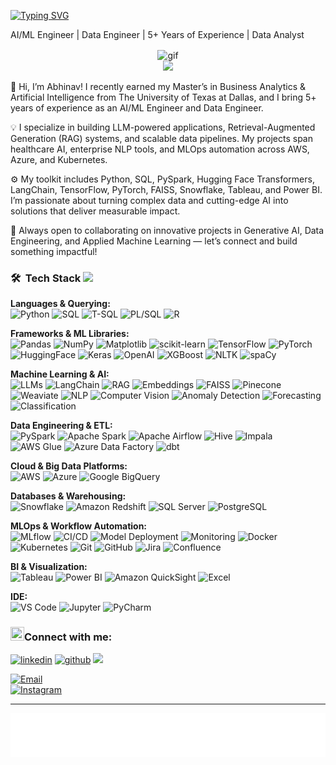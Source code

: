 [![Typing SVG](https://readme-typing-svg.herokuapp.com?color=%2336BCF7&lines=Hi!+I'm+Abhinav+Sahu+👋)](https://git.io/typing-svg)

AI/ML Engineer | Data Engineer | 5+ Years of Experience | Data Analyst
<div align=center>
          <img alt="gif" align="center" src="https://camo.githubusercontent.com/2366b34bb903c09617990fb5fff4622f3e941349e846ddb7e73df872a9d21233/68747470733a2f2f63646e2e6472696262626c652e636f6d2f75736572732f3733303730332f73637265656e73686f74732f363538313234332f6176656e746f2e676966" width=800 height=500/>
    </div>

<div align=center>
        <img src="https://readme-typing-svg.herokuapp.com?color=%236FDA44&size=32&center=true&vCenter=true&width=600&height=50&lines= Hi+there+I'm+Abhinav+Sahu+%F0%9F%91%8B;Data+Analyst;Data+Scientist;ML+Enthusiast; alt="Headline" />
    </div>


👋 Hi, I’m Abhinav! I recently earned my Master’s in Business Analytics & Artificial Intelligence from The University of Texas at Dallas, and I bring 5+ years of experience as an AI/ML Engineer and Data Engineer.

💡 I specialize in building LLM-powered applications, Retrieval-Augmented Generation (RAG) systems, and scalable data pipelines. My projects span healthcare AI, enterprise NLP tools, and MLOps automation across AWS, Azure, and Kubernetes. 

⚙️ My toolkit includes Python, SQL, PySpark, Hugging Face Transformers, LangChain, TensorFlow, PyTorch, FAISS, Snowflake, Tableau, and Power BI. I’m passionate about turning complex data and cutting-edge AI into solutions that deliver measurable impact.

🚀 Always open to collaborating on innovative projects in Generative AI, Data Engineering, and Applied Machine Learning — let’s connect and build something impactful!


<h3> 🛠 &nbsp;Tech Stack <img src="https://media.giphy.com/media/j2pOGeGYKe2xCCKwfi/giphy.gif" width="40"></h3>


**Languages & Querying:**  
![Python](https://img.shields.io/badge/Python-FF5733?style=flat&logo=python&logoColor=white) 
![SQL](https://img.shields.io/badge/SQL-FF5733?style=flat) 
![T-SQL](https://img.shields.io/badge/T--SQL-FF5733?style=flat) 
![PL/SQL](https://img.shields.io/badge/PL%2FSQL-FF5733?style=flat) 
![R](https://img.shields.io/badge/R-FF5733?style=flat&logo=r&logoColor=white)  

**Frameworks & ML Libraries:**  
![Pandas](https://img.shields.io/badge/Pandas-2980B9?style=flat) 
![NumPy](https://img.shields.io/badge/NumPy-2980B9?style=flat) 
![Matplotlib](https://img.shields.io/badge/Matplotlib-2980B9?style=flat) 
![scikit-learn](https://img.shields.io/badge/scikit--learn-2980B9?style=flat) 
![TensorFlow](https://img.shields.io/badge/TensorFlow-2980B9?style=flat) 
![PyTorch](https://img.shields.io/badge/PyTorch-2980B9?style=flat) 
![HuggingFace](https://img.shields.io/badge/HuggingFace-2980B9?style=flat) 
![Keras](https://img.shields.io/badge/Keras-2980B9?style=flat) 
![OpenAI](https://img.shields.io/badge/OpenAI-2980B9?style=flat) 
![XGBoost](https://img.shields.io/badge/XGBoost-2980B9?style=flat) 
![NLTK](https://img.shields.io/badge/NLTK-2980B9?style=flat) 
![spaCy](https://img.shields.io/badge/spaCy-2980B9?style=flat)  

**Machine Learning & AI:**  
![LLMs](https://img.shields.io/badge/LLMs-9B59B6?style=flat) 
![LangChain](https://img.shields.io/badge/LangChain-9B59B6?style=flat) 
![RAG](https://img.shields.io/badge/RAG-9B59B6?style=flat) 
![Embeddings](https://img.shields.io/badge/Embeddings-9B59B6?style=flat) 
![FAISS](https://img.shields.io/badge/FAISS-9B59B6?style=flat) 
![Pinecone](https://img.shields.io/badge/Pinecone-9B59B6?style=flat) 
![Weaviate](https://img.shields.io/badge/Weaviate-9B59B6?style=flat) 
![NLP](https://img.shields.io/badge/NLP-9B59B6?style=flat) 
![Computer Vision](https://img.shields.io/badge/Computer%20Vision-9B59B6?style=flat) 
![Anomaly Detection](https://img.shields.io/badge/Anomaly%20Detection-9B59B6?style=flat) 
![Forecasting](https://img.shields.io/badge/Forecasting-9B59B6?style=flat) 
![Classification](https://img.shields.io/badge/Classification-9B59B6?style=flat)  

**Data Engineering & ETL:**  
![PySpark](https://img.shields.io/badge/PySpark-27AE60?style=flat) 
![Apache Spark](https://img.shields.io/badge/Apache%20Spark-27AE60?style=flat) 
![Apache Airflow](https://img.shields.io/badge/Apache%20Airflow-27AE60?style=flat) 
![Hive](https://img.shields.io/badge/Hive-27AE60?style=flat) 
![Impala](https://img.shields.io/badge/Impala-27AE60?style=flat) 
![AWS Glue](https://img.shields.io/badge/AWS%20Glue-27AE60?style=flat) 
![Azure Data Factory](https://img.shields.io/badge/Azure%20Data%20Factory-27AE60?style=flat) 
![dbt](https://img.shields.io/badge/dbt-27AE60?style=flat)  

**Cloud & Big Data Platforms:**  
![AWS](https://img.shields.io/badge/AWS-F1C40F?style=flat) 
![Azure](https://img.shields.io/badge/Azure-F1C40F?style=flat) 
![Google BigQuery](https://img.shields.io/badge/BigQuery-F1C40F?style=flat)  

**Databases & Warehousing:**  
![Snowflake](https://img.shields.io/badge/Snowflake-E67E22?style=flat) 
![Amazon Redshift](https://img.shields.io/badge/Amazon%20Redshift-E67E22?style=flat) 
![SQL Server](https://img.shields.io/badge/SQL%20Server-E67E22?style=flat) 
![PostgreSQL](https://img.shields.io/badge/PostgreSQL-E67E22?style=flat)  

**MLOps & Workflow Automation:**  
![MLflow](https://img.shields.io/badge/MLflow-16A085?style=flat) 
![CI/CD](https://img.shields.io/badge/CI%2FCD-16A085?style=flat) 
![Model Deployment](https://img.shields.io/badge/Deployment-16A085?style=flat) 
![Monitoring](https://img.shields.io/badge/Monitoring-16A085?style=flat) 
![Docker](https://img.shields.io/badge/Docker-16A085?style=flat) 
![Kubernetes](https://img.shields.io/badge/Kubernetes-16A085?style=flat) 
![Git](https://img.shields.io/badge/Git-16A085?style=flat) 
![GitHub](https://img.shields.io/badge/GitHub-16A085?style=flat) 
![Jira](https://img.shields.io/badge/Jira-16A085?style=flat) 
![Confluence](https://img.shields.io/badge/Confluence-16A085?style=flat)  

**BI & Visualization:**  
![Tableau](https://img.shields.io/badge/Tableau-C0392B?style=flat) 
![Power BI](https://img.shields.io/badge/Power%20BI-C0392B?style=flat) 
![Amazon QuickSight](https://img.shields.io/badge/QuickSight-C0392B?style=flat) 
![Excel](https://img.shields.io/badge/Excel-C0392B?style=flat)  

**IDE:**  
![VS Code](https://img.shields.io/badge/VS%20Code-2C3E50?style=flat) 
![Jupyter](https://img.shields.io/badge/Jupyter-2C3E50?style=flat) 
![PyCharm](https://img.shields.io/badge/PyCharm-2C3E50?style=flat)  


<h3 align="left"><img src="https://media.giphy.com/media/5WJ6SOKeNKrSzblU4R/giphy.gif" width=22 height=22>Connect with me:</h3> 

[<img src='https://cdn3.iconfinder.com/data/icons/capsocial-round/500/linkedin-64.png' alt='linkedin' height='40'>](https://www.linkedin.com/in/abhinavsahu2604/)
[<img src='https://cdn4.iconfinder.com/data/icons/social-media-logos-6/512/71-github-64.png' alt='github' height='40'>](https://github.com/AbhinavSahu2604)
<img src="https://github.com/TheDudeThatCode/TheDudeThatCode/blob/master/Assets/Handshake.gif" height="32px">


<a href="mailto:abhinavsahu2604@gmail.com"><img alt="Email" src="https://img.shields.io/badge/Email-abhinavsahu2695@gmail.com-blue?style=flat-square&logo=gmail"></a><br>
<a href="https://www.instagram.com/abhs_2604//"><img alt="Instagram" src="https://img.shields.io/badge/Instagram-abhs2604-blue?style=flat-square&logo=instagram"></a>

<hr>
 
<img align='center'  height="70" alt="Thanks" width="100%" src="https://github.com/Moataz-Elmesmary/Moataz-Elmesmary/blob/main/Moataz.svg">




<!--
**Abhinav-Sahu-260495/Abhinav-Sahu-260495** is a ✨ _special_ ✨ repository because its `README.md` (this file) appears on your GitHub profile.

Here are some ideas to get you started:

- 🔭 I’m currently working on ...
- 🌱 I’m currently learning ...
- 👯 I’m looking to collaborate on ...
- 🤔 I’m looking for help with ...
- 💬 Ask me about ...
- 📫 How to reach me: ...
- 😄 Pronouns: ...
- ⚡ Fun fact: ...
-->
